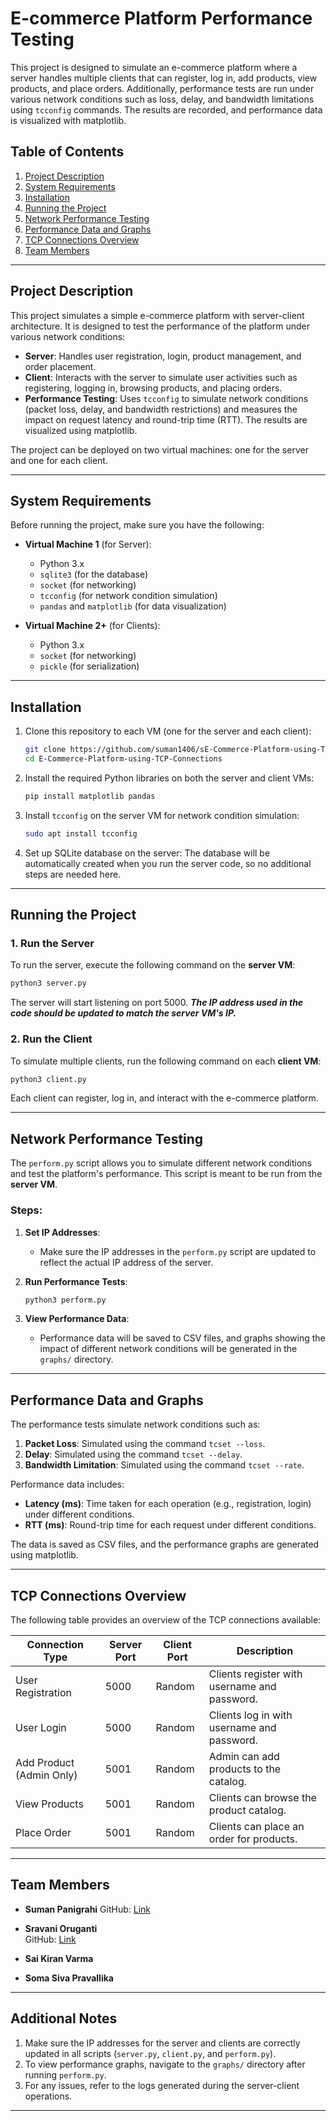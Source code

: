 # E-commerce Platform Performance Testing

This project is designed to simulate an e-commerce platform where a server handles multiple clients that can register, log in, add products, view products, and place orders. Additionally, performance tests are run under various network conditions such as loss, delay, and bandwidth limitations using `tcconfig` commands. The results are recorded, and performance data is visualized with matplotlib.

## Table of Contents

1. [Project Description](#project-description)
2. [System Requirements](#system-requirements)
3. [Installation](#installation)
4. [Running the Project](#running-the-project)
5. [Network Performance Testing](#network-performance-testing)
6. [Performance Data and Graphs](#performance-data-and-graphs)
7. [TCP Connections Overview](#tcp-connections-overview)
8. [Team Members](#team-members)

---

## Project Description

This project simulates a simple e-commerce platform with server-client architecture. It is designed to test the performance of the platform under various network conditions:

- **Server**: Handles user registration, login, product management, and order placement.
- **Client**: Interacts with the server to simulate user activities such as registering, logging in, browsing products, and placing orders.
- **Performance Testing**: Uses `tcconfig` to simulate network conditions (packet loss, delay, and bandwidth restrictions) and measures the impact on request latency and round-trip time (RTT). The results are visualized using matplotlib.

The project can be deployed on two virtual machines: one for the server and one for each client.

---

## System Requirements

Before running the project, make sure you have the following:

- **Virtual Machine 1** (for Server):
  - Python 3.x
  - `sqlite3` (for the database)
  - `socket` (for networking)
  - `tcconfig` (for network condition simulation)
  - `pandas` and `matplotlib` (for data visualization)

- **Virtual Machine 2+** (for Clients):
  - Python 3.x
  - `socket` (for networking)
  - `pickle` (for serialization)

---

## Installation

1. Clone this repository to each VM (one for the server and each client):
    ```bash
    git clone https://github.com/suman1406/sE-Commerce-Platform-using-TCP-Connections.git
    cd E-Commerce-Platform-using-TCP-Connections
    ```

2. Install the required Python libraries on both the server and client VMs:
    ```bash
    pip install matplotlib pandas
    ```

3. Install `tcconfig` on the server VM for network condition simulation:
    ```bash
    sudo apt install tcconfig
    ```

4. Set up SQLite database on the server:
    The database will be automatically created when you run the server code, so no additional steps are needed here.

---

## Running the Project

### 1. Run the Server

To run the server, execute the following command on the **server VM**:
```bash
python3 server.py
```

The server will start listening on port 5000. ***The IP address used in the code should be updated to match the server VM's IP.***

### 2. Run the Client

To simulate multiple clients, run the following command on each **client VM**:
```bash
python3 client.py
```

Each client can register, log in, and interact with the e-commerce platform.

---

## Network Performance Testing

The `perform.py` script allows you to simulate different network conditions and test the platform's performance. This script is meant to be run from the **server VM**.

### Steps:

1. **Set IP Addresses**:
    - Make sure the IP addresses in the `perform.py` script are updated to reflect the actual IP address of the server.

2. **Run Performance Tests**:
    ```bash
    python3 perform.py
    ```

3. **View Performance Data**:
   - Performance data will be saved to CSV files, and graphs showing the impact of different network conditions will be generated in the `graphs/` directory.

---

## Performance Data and Graphs

The performance tests simulate network conditions such as:

1. **Packet Loss**: Simulated using the command `tcset --loss`.
2. **Delay**: Simulated using the command `tcset --delay`.
3. **Bandwidth Limitation**: Simulated using the command `tcset --rate`.

Performance data includes:

- **Latency (ms)**: Time taken for each operation (e.g., registration, login) under different conditions.
- **RTT (ms)**: Round-trip time for each request under different conditions.
  
The data is saved as CSV files, and the performance graphs are generated using matplotlib.

---

## TCP Connections Overview

The following table provides an overview of the TCP connections available:

| Connection Type          | Server Port | Client Port | Description                                     |
|--------------------------|-------------|-------------|-------------------------------------------------|
| User Registration         | 5000        | Random      | Clients register with username and password.    |
| User Login                | 5000        | Random      | Clients log in with username and password.      |
| Add Product (Admin Only)  | 5001        | Random      | Admin can add products to the catalog.          |
| View Products             | 5001        | Random      | Clients can browse the product catalog.         |
| Place Order               | 5001        | Random      | Clients can place an order for products.        |

---

## Team Members

- **Suman Panigrahi**
  GitHub: [Link](https://github.com/suman1406)
  
- **Sravani Oruganti**  
  GitHub: [Link](https://github.com/sravs-01)

- **Sai Kiran Varma**  
  <!-- GitHub: [Link] -->

- **Soma Siva Pravallika**  
  <!-- GitHub: [Link] -->

---

## Additional Notes

1. Make sure the IP addresses for the server and clients are correctly updated in all scripts (`server.py`, `client.py`, and `perform.py`).
2. To view performance graphs, navigate to the `graphs/` directory after running `perform.py`.
3. For any issues, refer to the logs generated during the server-client operations.

---

